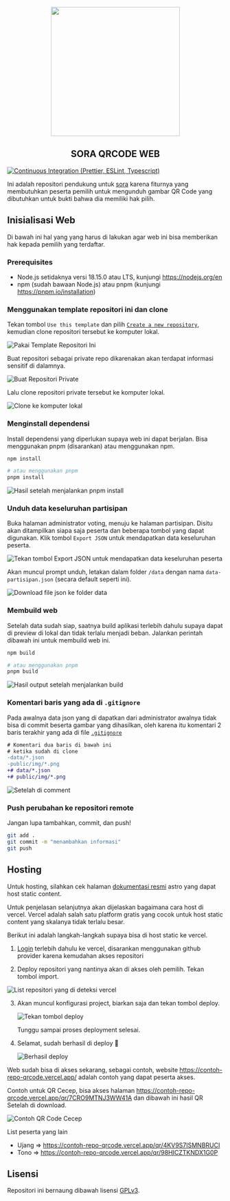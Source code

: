 <p align="center">
   <img width="300" height="300" src="./public/sora.png" />
   <h2 align="center">SORA QRCODE WEB</h2>

[![Continuous Integration (Prettier, ESLint, Typescript)](https://github.com/reacto11mecha/sora-qrcode-web/actions/workflows/ci.yml/badge.svg)](https://github.com/reacto11mecha/sora-qrcode-web/actions/workflows/ci.yml)

</p>

Ini adalah repositori pendukung untuk [sora](https://github.com/reacto11mecha/sora) karena fiturnya yang membutuhkan peserta pemilih untuk mengunduh gambar QR Code yang dibutuhkan untuk bukti bahwa dia memiliki hak pilih.

## Inisialisasi Web

Di bawah ini hal yang yang harus di lakukan agar web ini bisa memberikan hak kepada pemilih yang terdaftar.

### Prerequisites

- Node.js setidaknya versi 18.15.0 atau LTS, kunjungi https://nodejs.org/en
- npm (sudah bawaan Node.js) atau pnpm (kunjungi https://pnpm.io/installation)

### Menggunakan template repositori ini dan clone

Tekan tombol `Use this template` dan pilih [`Create a new repository`](https://github.com/reacto11mecha/sora-qrcode-web/generate), kemudian clone repositori tersebut ke komputer lokal.

![Pakai Template Repositori Ini](./assets/001-pakai-template.png)

Buat repositori sebagai private repo dikarenakan akan terdapat informasi sensitif di dalamnya.

![Buat Repositori Private](./assets/002-buat-repositori.png)

Lalu clone repositori private tersebut ke komputer lokal.

![Clone ke komputer lokal](./assets/003-clone-ke-local.png)

### Menginstall dependensi

Install dependensi yang diperlukan supaya web ini dapat berjalan. Bisa menggunakan pnpm (disarankan) atau menggunakan npm.

```sh
npm install

# atau menggunakan pnpm
pnpm install
```

![Hasil setelah menjalankan pnpm install](./assets/004-install-dependensi.png)

### Unduh data keseluruhan partisipan

Buka halaman administrator voting, menuju ke halaman partisipan. Disitu akan ditampilkan siapa saja peserta dan beberapa tombol yang dapat digunakan. Klik tombol `Export JSON` untuk mendapatkan data keseluruhan peserta.

![Tekan tombol Export JSON untuk mendapatkan data keseluruhan peserta](./assets/005-export-json.png)

Akan muncul prompt unduh, letakan dalam folder `/data` dengan nama `data-partisipan.json` (secara default seperti ini).

![Download file json ke folder data](./assets/006-download-data.png)

### Membuild web

Setelah data sudah siap, saatnya build aplikasi terlebih dahulu supaya dapat di preview di lokal dan tidak terlalu menjadi beban. Jalankan perintah dibawah ini untuk membuild web ini.

```sh
npm build

# atau menggunakan pnpm
pnpm build
```

![Hasil output setelah menjalankan build](./assets/007-run-build.png)

### Komentari baris yang ada di `.gitignore`

Pada awalnya data json yang di dapatkan dari administrator awalnya tidak bisa di commit beserta gambar yang dihasilkan, oleh karena itu komentari 2 baris terakhir yang ada di file [`.gitignore`](./.gitignore)

```diff
# Komentari dua baris di bawah ini
# ketika sudah di clone
-data/*.json
-public/img/*.png
+# data/*.json
+# public/img/*.png
```

![Setelah di comment](./assets/008-setelah-comment-gitignore.png)

### Push perubahan ke repositori remote

Jangan lupa tambahkan, commit, dan push!

```sh
git add .
git commit -m "menambahkan informasi"
git push
```

## Hosting

Untuk hosting, silahkan cek halaman [dokumentasi resmi](https://docs.astro.build/en/guides/deploy/) astro yang dapat host static content.

Untuk penjelasan selanjutnya akan dijelaskan bagaimana cara host di vercel. Vercel adalah salah satu platform gratis yang cocok untuk host static content yang skalanya tidak terlalu besar.

Berikut ini adalah langkah-langkah supaya bisa di host static ke vercel.

1. [Login](https://vercel.com/login) terlebih dahulu ke vercel, disarankan menggunakan github provider karena kemudahan akses repositori

2. Deploy repositori yang nantinya akan di akses oleh pemilih. Tekan tombol import.

![List repositori yang di deteksi vercel](./assets/009-pilih-project.png)

3. Akan muncul konfigurasi project, biarkan saja dan tekan tombol deploy.

   ![Tekan tombol deploy](./assets/010-deploy.png)

   Tunggu sampai proses deployment selesai.

4. Selamat, sudah berhasil di deploy 🚀

   ![Berhasil deploy](./assets/011-berhasil-deploy.png)

Web sudah bisa di akses sekarang, sebagai contoh, website https://contoh-repo-qrcode.vercel.app/ adalah contoh yang dapat peserta akses.

Contoh untuk QR Cecep, bisa akses halaman https://contoh-repo-qrcode.vercel.app/qr/7CRO9MTNJ3WW41A dan dibawah ini hasil QR Setelah di download.

![Contoh QR Code Cecep](./assets/qr-cecep.png)

List peserta yang lain

- Ujang => https://contoh-repo-qrcode.vercel.app/qr/4KV9S7ISMNBRUCI
- Tono => https://contoh-repo-qrcode.vercel.app/qr/98HICZTKNDX1G0P

## Lisensi

Repositori ini bernaung dibawah lisensi [GPLv3](LICENSE).

